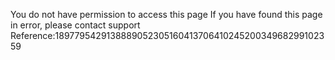 You do not have permission to access this page If you have found this page in error, please contact support Reference:189779542913888905230516041370641024520034968299102359